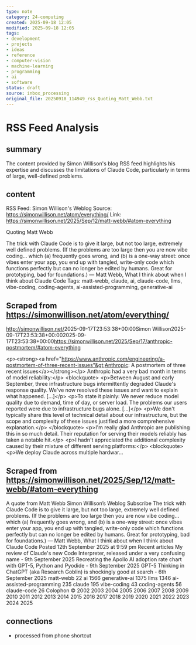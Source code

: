 ```yaml
---
type: note
category: 24-computing
created: 2025-09-18 12:05
modified: 2025-09-18 12:05
tags:
- development
- projects
- ideas
- reference
- computer-vision
- machine-learning
- programming
- ai
- software
status: draft
source: inbox_processing
original_file: 20250918_114949_rss_Quoting_Matt_Webb.txt
---
```



# RSS Feed Analysis

## summary
The content provided by Simon Willison's blog RSS feed highlights his expertise and discusses the limitations of Claude Code, particularly in terms of large, well-defined problems.

## content
RSS Feed: Simon Willison's Weblog
Source: https://simonwillison.net/atom/everything/
Link: https://simonwillison.net/2025/Sep/12/matt-webb/#atom-everything

Quoting Matt Webb

The trick with Claude Code is to give it large, but not too large, extremely well defined problems. (If the problems are too large then you are now vibe coding… which (a) frequently goes wrong, and (b) is a one-way street: once vibes enter your app, you end up with tangled, write-only code which functions perfectly but can no longer be edited by humans. Great for prototyping, bad for foundations.) &mdash; Matt Webb, What I think about when I think about Claude Code Tags: matt-webb, claude, ai, claude-code, llms, vibe-coding, coding-agents, ai-assisted-programming, generative-ai

## Scraped from https://simonwillison.net/atom/everything/
<?xml version="1.0" encoding="utf-8"?>
<feed xml:lang="en-us" xmlns="http://www.w3.org/2005/Atom"><title>Simon Willison's Weblog</title><link href="http://simonwillison.net/" rel="alternate"/><link href="http://simonwillison.net/atom/everything/" rel="self"/><id>http://simonwillison.net/</id><updated>2025-09-17T23:53:38+00:00</updated><author><name>Simon Willison</name></author><entry><title>Anthropic: A postmortem of three recent issues</title><link href="https://simonwillison.net/2025/Sep/17/anthropic-postmortem/#atom-everything" rel="alternate"/><published>2025-09-17T23:53:38+00:00</published><updated>2025-09-17T23:53:38+00:00</updated><id>https://simonwillison.net/2025/Sep/17/anthropic-postmortem/#atom-everything</id><summary type="html">
    
&lt;p&gt;&lt;strong&gt;&lt;a href="https://www.anthropic.com/engineering/a-postmortem-of-three-recent-issues"&gt;Anthropic: A postmortem of three recent issues&lt;/a&gt;&lt;/strong&gt;&lt;/p&gt;
Anthropic had a very bad month in terms of model reliability:&lt;/p&gt;
&lt;blockquote&gt;
&lt;p&gt;Between August and early September, three infrastructure bugs intermittently degraded Claude's response quality. We've now resolved these issues and want to explain what happened. [...]&lt;/p&gt;
&lt;p&gt;To state it plainly: We never reduce model quality due to demand, time of day, or server load. The problems our users reported were due to infrastructure bugs alone. [...]&lt;/p&gt;
&lt;p&gt;We don't typically share this level of technical detail about our infrastructure, but the scope and complexity of these issues justified a more comprehensive explanation.&lt;/p&gt;
&lt;/blockquote&gt;
&lt;p&gt;I'm really glad Anthropic are publishing this in so much detail. Their reputation for serving their models reliably has taken a notable hit.&lt;/p&gt;
&lt;p&gt;I hadn't appreciated the additional complexity caused by their mixture of different serving platforms:&lt;/p&gt;
&lt;blockquote&gt;
&lt;p&gt;We deploy Claude across multiple hardwar...


## Scraped from https://simonwillison.net/2025/Sep/12/matt-webb/#atom-everything
A quote from Matt Webb Simon Willison’s Weblog Subscribe The trick with Claude Code is to give it large, but not too large, extremely well defined problems. (If the problems are too large then you are now vibe coding… which (a) frequently goes wrong, and (b) is a one-way street: once vibes enter your app, you end up with tangled, write-only code which functions perfectly but can no longer be edited by humans. Great for prototyping, bad for foundations.) &mdash; Matt Webb, What I think about when I think about Claude Code Posted 12th September 2025 at 9:59 pm Recent articles My review of Claude&#x27;s new Code Interpreter, released under a very confusing name - 9th September 2025 Recreating the Apollo AI adoption rate chart with GPT-5, Python and Pyodide - 9th September 2025 GPT-5 Thinking in ChatGPT (aka Research Goblin) is shockingly good at search - 6th September 2025 matt-webb 22 ai 1566 generative-ai 1375 llms 1346 ai-assisted-programming 235 claude 195 vibe-coding 43 coding-agents 56 claude-code 26 Colophon &copy; 2002 2003 2004 2005 2006 2007 2008 2009 2010 2011 2012 2013 2014 2015 2016 2017 2018 2019 2020 2021 2022 2023 2024 2025


## connections
- processed from phone shortcut
